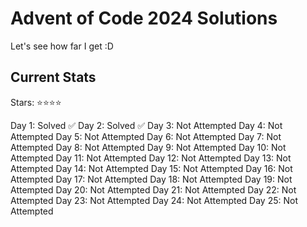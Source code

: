 # Advent of Code 2024 Solutions

Let's see how far I get :D

## Current Stats

Stars: ⭐⭐⭐⭐

Day 1: Solved ✅
Day 2: Solved ✅
Day 3: Not Attempted
Day 4: Not Attempted
Day 5: Not Attempted
Day 6: Not Attempted
Day 7: Not Attempted
Day 8: Not Attempted
Day 9: Not Attempted
Day 10: Not Attempted
Day 11: Not Attempted
Day 12: Not Attempted
Day 13: Not Attempted
Day 14: Not Attempted
Day 15: Not Attempted
Day 16: Not Attempted
Day 17: Not Attempted
Day 18: Not Attempted
Day 19: Not Attempted
Day 20: Not Attempted
Day 21: Not Attempted
Day 22: Not Attempted
Day 23: Not Attempted
Day 24: Not Attempted
Day 25: Not Attempted
